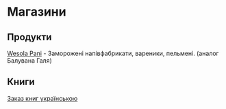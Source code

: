 # Магазини


## Продукти
[Wesola Pani][1] - Заморожені напівфабрикати, вареники, пельмені. (аналог Балувана Галя) 


## Книги
[Заказ книг українською][2]


<!-- resources -->

[1]: https://wesolapani.pl/
[2]: https://zakazknig.pl/
